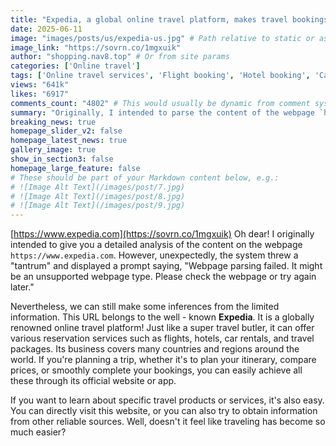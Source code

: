```yaml
---
title: "Expedia, a global online travel platform, makes travel bookings a breeze."
date: 2025-06-11
image: "images/posts/us/expedia-us.jpg" # Path relative to static or assets
image_link: "https://sovrn.co/1mgxuik"
author: "shopping.nav8.top" # Or from site params
categories: ['Online travel']
tags: ['Online travel services', 'Flight booking', 'Hotel booking', 'Car rental service', 'Vacation package booking']
views: "641k"
likes: "6917"
comments_count: "4802" # This would usually be dynamic from comment system
summary: "Originally, I intended to parse the content of the webpage `https://www.expedia.com`, but encountered a system error. This website belongs to Expedia, a globally renowned online travel platform. It's like a travel butler, offering a variety of booking services with its business covering multiple countries. If you want to learn about travel products, you can visit the website or obtain information from other reliable channels to make your travel easier."
breaking_news: true   
homepage_slider_v2: false  
homepage_latest_news: true  
gallery_image: true  
show_in_section3: false
homepage_large_feature: false
# These should be part of your Markdown content below, e.g.:
# ![Image Alt Text](/images/post/7.jpg)
# ![Image Alt Text](/images/post/8.jpg)
# ![Image Alt Text](/images/post/9.jpg)
---
```

[https://www.expedia.com](https://sovrn.co/1mgxuik)
Oh dear! I originally intended to give you a detailed analysis of the content on the webpage `https://www.expedia.com`. However, unexpectedly, the system threw a "tantrum" and displayed a prompt saying, "Webpage parsing failed. It might be an unsupported webpage type. Please check the webpage or try again later."

Nevertheless, we can still make some inferences from the limited information. This URL belongs to the well - known **Expedia**. It is a globally renowned online travel platform! Just like a super travel butler, it can offer various reservation services such as flights, hotels, car rentals, and travel packages. Its business covers many countries and regions around the world. If you're planning a trip, whether it's to plan your itinerary, compare prices, or smoothly complete your bookings, you can easily achieve all these through its official website or app.

If you want to learn about specific travel products or services, it's also easy. You can directly visit this website, or you can also try to obtain information from other reliable sources. Well, doesn't it feel like traveling has become so much easier? 
